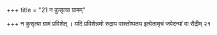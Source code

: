 +++
title = "21 न कुसृत्या ग्रामम्"

+++
न कुसृत्या ग्रामं प्रविशेत् । यदि प्रविशेन्नमो रुद्राय वास्तोष्पतय इत्येतामृचं जपेदन्यां वा रौद्रीम् २१